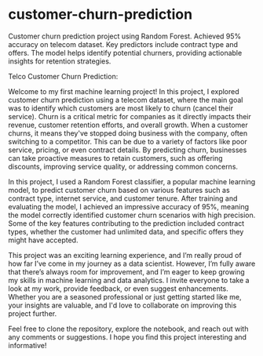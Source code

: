 # customer-churn-prediction
Customer churn prediction project using Random Forest. Achieved 95% accuracy on telecom dataset. Key predictors include contract type and offers. The model helps identify potential churners, providing actionable insights for retention strategies.

Telco Customer Churn Prediction:

Welcome to my first machine learning project! In this project, I explored customer churn prediction using a telecom dataset, where the main goal was to identify which customers are most likely to churn (cancel their service). Churn is a critical metric for companies as it directly impacts their revenue, customer retention efforts, and overall growth. When a customer churns, it means they've stopped doing business with the company, often switching to a competitor. This can be due to a variety of factors like poor service, pricing, or even contract details. By predicting churn, businesses can take proactive measures to retain customers, such as offering discounts, improving service quality, or addressing common concerns.

In this project, I used a Random Forest classifier, a popular machine learning model, to predict customer churn based on various features such as contract type, internet service, and customer tenure. After training and evaluating the model, I achieved an impressive accuracy of 95%, meaning the model correctly identified customer churn scenarios with high precision. Some of the key features contributing to the prediction included contract types, whether the customer had unlimited data, and specific offers they might have accepted.

This project was an exciting learning experience, and I’m really proud of how far I’ve come in my journey as a data scientist. However, I’m fully aware that there’s always room for improvement, and I’m eager to keep growing my skills in machine learning and data analytics. I invite everyone to take a look at my work, provide feedback, or even suggest enhancements. Whether you are a seasoned professional or just getting started like me, your insights are valuable, and I'd love to collaborate on improving this project further.

Feel free to clone the repository, explore the notebook, and reach out with any comments or suggestions. I hope you find this project interesting and informative!
